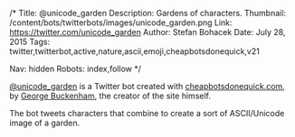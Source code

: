 /*
Title: @unicode_garden
Description: Gardens of characters.
Thumbnail: /content/bots/twitterbots/images/unicode_garden.png
Link: https://twitter.com/unicode_garden
Author: Stefan Bohacek
Date: July 28, 2015
Tags: twitter,twitterbot,active,nature,ascii,emoji,cheapbotsdonequick,v21

Nav: hidden
Robots: index,follow
*/

[@unicode_garden](https://twitter.com/unicode_garden) is a Twitter bot created with [cheapbotsdonequick.com](http://cheapbotsdonequick.com/), by [George Buckenham](https://twitter.com/v21), the creator of the site himself.

The bot tweets characters that combine to create a sort of ASCII/Unicode image of a garden.
